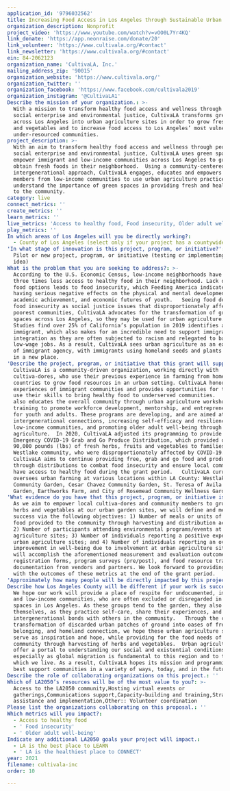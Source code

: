 ```yaml
---
application_id: '9796032562'
title: Increasing Food Access in Los Angeles through Sustainable Urban Agriculture
organization_description: Nonprofit
project_video: 'https://www.youtube.com/watch?v=vOO0L7Yr4KQ'
link_donate: 'https://app.neonraise.com/donate/20'
link_volunteer: 'https://www.cultivala.org/#contact'
link_newsletter: 'https://www.cultivala.org/#contact'
ein: 84-2062123
organization_name: 'CultivaLA, Inc.'
mailing_address_zip: '90015'
organization_website: 'https://www.cultivala.org/'
organization_twitter: ''
organization_facebook: 'https://www.facebook.com/cultivala2019'
organization_instagram: '@CultivaLA1'
Describe the mission of your organization.: >-
  With a mission to transform healthy food access and wellness through people,
  social enterprise and environmental justice, CultivaLA transforms green spaces
  across Los Angeles into urban agriculture sites in order to grow fresh herbs
  and vegetables and to increase food access to Los Angeles’ most vulnerable and
  under-resourced communities.
project_description: >-
  With an aim to transform healthy food access and wellness through people,
  social enterprise and environmental justice, CultivaLA uses green spaces to
  empower immigrant and low-income communities across Los Angeles to grow and
  obtain fresh foods in their neighborhood.  Using a community-centered and
  intergenerational approach, CultivaLA engages, educates and empowers community
  members from low-income communities to use urban agriculture practices and
  understand the importance of green spaces in providing fresh and healthy food
  to the community.
category: live
connect_metrics: ''
create_metrics: ''
learn_metrics: ''
live_metrics: 'Access to healthy food, Food insecurity, Older adult well-being'
play_metrics: ''
In which areas of Los Angeles will you be directly working?:
  - County of Los Angeles (select only if your project has a countywide benefit)
'In what stage of innovation is this project, program, or initiative?': >-
  Pilot or new project, program, or initiative (testing or implementing a new
  idea)
What is the problem that you are seeking to address?: >-
  According to the U.S. Economic Census, low-income neighborhoods have two to
  three times less access to healthy food in their neighborhood. Lack of healthy
  food options leads to food insecurity, which Feeding America indicates as
  having serious negative effects on the physical and mental development,
  academic achievement, and economic futures of youth.   Seeing food deserts and
  food insecurity as social justice issues that disproportionately affect the
  poorest communities, CultivaLA advocates for the transformation of green
  spaces across Los Angeles, so they may be used for urban agriculture.  
  Studies find over 25% of California’s population in 2019 identifies as an
  immigrant, which also makes for an incredible need to support immigrant
  integration as they are often subjected to racism and relegated to bad,
  low-wage jobs. As a result, CultivaLA sees urban agriculture as an expression
  of immigrant agency, with immigrants using homeland seeds and plants to anchor
  in a new place.
'Describe the project, program, or initiative that this grant will support to address the problem identified.': >-
  CultivaLA is a community-driven organization, working directly with
  cultiva-dores, who use their previous experience in farming from home
  countries to grow food resources in an urban setting. CultivaLA honors the
  experiences of immigrant communities and provides opportunities for them to
  use their skills to bring healthy food to underserved communities.   CultivaLA
  also educates the overall community through urban agriculture workshops and
  training to promote workforce development, mentorship, and entrepreneurship
  for youth and adults. These programs are developing, and are aimed at building
  intergenerational connections, increasing self-efficacy and resilience of
  low-income communities, and promoting older adult well-being through urban
  agriculture.  In 2020, CultivaLA adjusted its programming to provide an
  Emergency COVID-19 Grab and Go Produce Distribution, which provided over
  90,000 pounds (lbs) of fresh herbs, fruits and vegetables to families in the
  Westlake community, who were disproportionately affected by COVID-19.
  CultivaLA aims to continue providing free, grab and go food and produce
  through distributions to combat food insecurity and ensure local communities
  have access to healthy food during the grant period.   CultivaLA currently
  oversees urban farming at various locations within LA County: Westlake
  Community Garden, Cesar Chavez Community Garden, St. Teresa of Avila Community
  Garden, Earthworks Farm, and City of Rosemead Community Wellness Garden. 
'What evidence do you have that this project, program, or initiative is or will be successful, and how will you define and measure success?': >-
  As we aim to empower local cultiva-dores and community members to grow fresh
  herbs and vegetables at our urban garden sites, we will define and measure
  success via the following objectives: 1) Number of meals or units of fresh
  food provided to the community through harvesting and distribution activities;
  2) Number of participants attending environmental programs/events at urban
  agriculture sites; 3) Number of individuals reporting a positive experience at
  urban agriculture sites; and 4) Number of individuals reporting an overall
  improvement in well-being due to involvement at urban agriculture sites.   We
  will accomplish the aforementioned measurement and evaluation outcomes through
  registration forms, program surveys (pre/post), and food resource tracking and
  documentation from vendors and partners. We look forward to providing LA2050
  with the outcomes of these metrics at the end of the grant period.
'Approximately how many people will be directly impacted by this project, program, or initiative?': '600'
Describe how Los Angeles County will be different if your work is successful.: >-
  We hope our work will provide a place of respite for undocumented, immigrant,
  and low-income communities, who are often excluded or disregarded in other
  spaces in Los Angeles. As these groups tend to the garden, they also tend to
  themselves, as they practice self-care, share their experiences, and recreate
  intergenerational bonds with others in the community.   Through the collective
  transformation of discarded urban patches of ground into oases of freedom,
  belonging, and homeland connection, we hope these urban agriculture sites also
  serve as inspiration and hope, while providing for the food needs of the
  community through harvesting of herbs and vegetables.  Urban agriculture can
  offer a portal to understanding our social and existential conditions,
  especially as global migration is fundamental to this region and to the era in
  which we live. As a result, CultivaLA hopes its mission and programming will
  best support communities in a variety of ways, today, and in the future. 
Describe the role of collaborating organizations on this project.: ''
Which of LA2050’s resources will be of the most value to you?: >-
  Access to the LA2050 community,Hosting virtual events or
  gatherings,Communications support,Capacity-building and training,Strategy
  assistance and implementation,Other:: Volunteer coordination
Please list the organizations collaborating on this proposal.: ''
Which metrics will you impact?:
  - Access to healthy food
  - ' Food insecurity'
  - ' Older adult well-being'
Indicate any additional LA2050 goals your project will impact.:
  - LA is the best place to LEARN
  - ' LA is the healthiest place to CONNECT'
year: 2021
filename: cultivala-inc
order: 10

---
```

